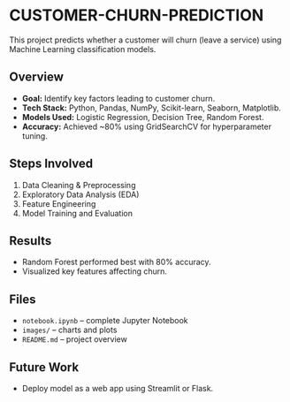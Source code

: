# CUSTOMER-CHURN-PREDICTION

This project predicts whether a customer will churn (leave a service) using Machine Learning classification models.

## Overview
- **Goal:** Identify key factors leading to customer churn.
- **Tech Stack:** Python, Pandas, NumPy, Scikit-learn, Seaborn, Matplotlib.
- **Models Used:** Logistic Regression, Decision Tree, Random Forest.
- **Accuracy:** Achieved ~80% using GridSearchCV for hyperparameter tuning.

##  Steps Involved
1. Data Cleaning & Preprocessing  
2. Exploratory Data Analysis (EDA)  
3. Feature Engineering  
4. Model Training and Evaluation  

## Results
- Random Forest performed best with 80% accuracy.
- Visualized key features affecting churn.

## Files
- `notebook.ipynb` – complete Jupyter Notebook
- `images/` – charts and plots
- `README.md` – project overview

## Future Work
- Deploy model as a web app using Streamlit or Flask.
